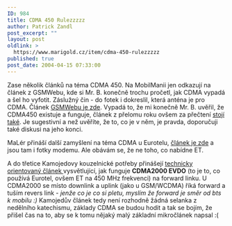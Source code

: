 ```yaml
---
ID: 984
title: CDMA 450 Rulezzzzz
author: Patrick Zandl
post_excerpt: ""
layout: post
oldlink: >
  https://www.marigold.cz/item/cdma-450-rulezzzzz
published: true
post_date: 2004-04-15 07:33:00
---
```

<p>
Zase několik článků na téma CDMA 450. Na MobilManii jen odkazují na článek z GSMWebu, kde si Mr. B. konečně trochu pročetl, jak CDMA vypadá a šel ho vyfotit. Záslužný čin - do fotek i dokreslil, která anténa je pro CDMA. Článek <A href="http://www.gsmweb.cz/clanky/clanek.php?id=52" target=_blank>GSMWebu je zde</A>. Vypadá to, že mi konečně Mr. B. uvěřil, že CDMA450 existuje a funguje, článek z přelomu roku ovšem za přečtení <A href="http://www.gsmweb.cz/clanky/clanek.php?id=51" target=_blank>stojí také</A>. Je sugestivní a než uvěříte, že to, co je v něm, je pravda, doporučuji také diskusi na jeho konci. </p>

<p>
MaLér přináší další zamyšlení na téma CDMA u Eurotelu, <A href="http://www.maler.cz/index.php?id=19" target=_blank>článek je zde</A> a jsou tam i fotky modemu. Ale obávám se, že ne toho, co nabídne ET. </p>

<p>
A do třetice Kamojedovy kouzelnické potřeby přinášejí <A href="http://vucako.bloguje.cz/35981_item.php" target=_blank>technicky orientovaný článek </A>vysvětlující, jak funguje <STRONG>CDMA2000 EVDO</STRONG> (to je to, co používá Eurotel, ovšem ET na 450 MHz frekvenci) na forward linku. U CDMA2000 se místo downlink a uplink (jako u GSM/WCDMA)&#160;říká forward a tuším revers link - <EM>jenže co je co si pletu, myslím že forward je směr od bts k mobilu :)</EM> Kamojedův článek tedy není rozhodně žádná selanka z nedělního katechismu, základy CDMA se budou hodit a tak se bojím, že přišel čas na to, aby se k tomu nějaký malý základní mikročlánek napsal :(</p>
